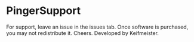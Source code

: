 # PingerSupport

For support, leave an issue in the issues tab. Once software is purchased, you may not redistribute it. Cheers. Developed by Keifmeister.
